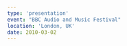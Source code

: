 ```yaml
---
type: 'presentation'
event: "BBC Audio and Music Festival"
location: 'London, UK'
date: 2010-03-02
---
```

